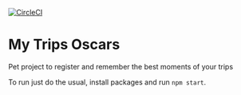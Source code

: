 [![CircleCI](https://circleci.com/gh/rafaelaudy/my-trips-oscars/tree/master.svg?style=shield&github=55f3614a2b5de03dfe77d3365895c1f4fdaa1cf6)](https://circleci.com/gh/rafaelaudy/my-trips-oscars/tree/master)

# My Trips Oscars
Pet project to register and remember the best moments of your trips

To run just do the usual, install packages and run `npm start`.
